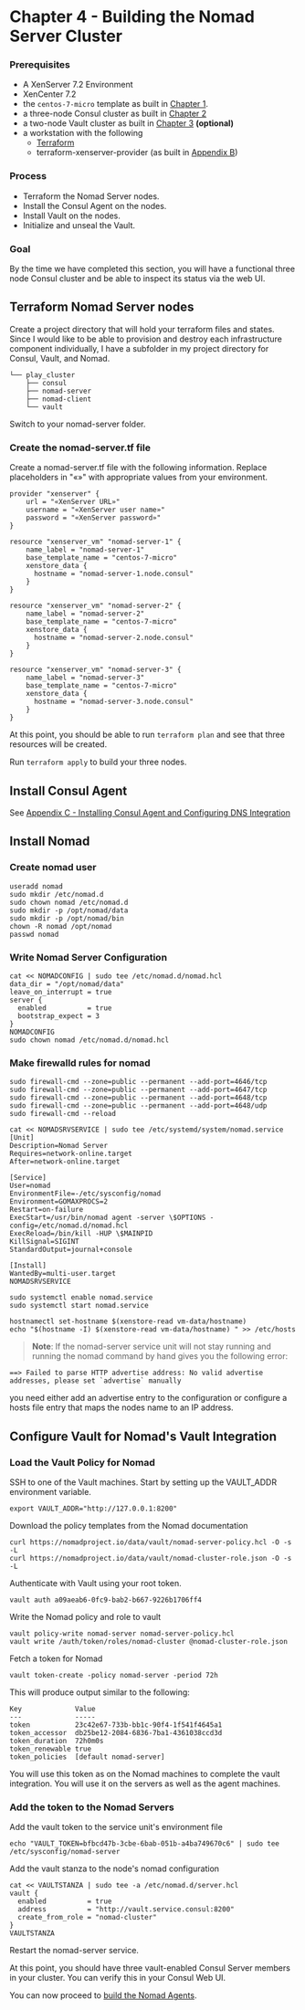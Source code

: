 # Chapter 4 - Building the Nomad Server Cluster

### Prerequisites

* A XenServer 7.2 Environment
* XenCenter 7.2
* the `centos-7-micro` template as built in [Chapter 1](2_The_Base_Box.md).
* a three-node Consul cluster as built in [Chapter 2](3_Building_the_Consul_Cluster.md)
* a two-node Vault cluster as built in [Chapter 3](4_Building_the_Vault_Cluster.md) **(optional)**
* a workstation with the following
	* [Terraform](https://www.terraform.io/downloads.html)
	* terraform-xenserver-provider (as built in [Appendix B](B_Building_terraform-xenserver-provider.md))

### Process

* Terraform the Nomad Server nodes.
* Install the Consul Agent on the nodes.
* Install Vault on the nodes.
* Initialize and unseal the Vault.

### Goal

By the time we have completed this section, you will have a functional three node Consul cluster and be able to inspect its status via the web UI.


## Terraform Nomad Server nodes

Create a project directory that will hold your terraform files and states.  Since I would like to be able to provision and destroy each infrastructure component individually, I have a subfolder in my project directory for Consul, Vault, and Nomad.

```
└── play_cluster
    ├── consul
    ├── nomad-server
    ├── nomad-client
    └── vault
```
   
Switch to your nomad-server folder.

### Create the nomad-server.tf file
Create a nomad-server.tf file with the following information.  Replace placeholders in "«»" with appropriate values from your environment.

```
provider "xenserver" {
    url = "«XenServer URL»"
    username = "«XenServer user name»"
    password = "«XenServer password»"
}

resource "xenserver_vm" "nomad-server-1" {
    name_label = "nomad-server-1"
    base_template_name = "centos-7-micro"
    xenstore_data {
      hostname = "nomad-server-1.node.consul"
    }
}

resource "xenserver_vm" "nomad-server-2" {
    name_label = "nomad-server-2"
    base_template_name = "centos-7-micro"
    xenstore_data {
      hostname = "nomad-server-2.node.consul"
    }
}

resource "xenserver_vm" "nomad-server-3" {
    name_label = "nomad-server-3"
    base_template_name = "centos-7-micro"
    xenstore_data {
      hostname = "nomad-server-3.node.consul"
    }
}
```

At this point, you should be able to run `terraform plan` and see that three resources will be created.

Run `terraform apply` to build your three nodes.

## Install Consul Agent

See [Appendix C - Installing Consul Agent and Configuring DNS Integration](C_Installing_Consul_Agent.md)

## Install Nomad 

### Create nomad user
```
useradd nomad
sudo mkdir /etc/nomad.d
sudo chown nomad /etc/nomad.d
sudo mkdir -p /opt/nomad/data
sudo mkdir -p /opt/nomad/bin
chown -R nomad /opt/nomad
passwd nomad
```

### Write Nomad Server Configuration
```
cat << NOMADCONFIG | sudo tee /etc/nomad.d/nomad.hcl
data_dir = "/opt/nomad/data"
leave_on_interrupt = true
server {
  enabled          = true
  bootstrap_expect = 3
}
NOMADCONFIG
sudo chown nomad /etc/nomad.d/nomad.hcl
```
### Make firewalld rules for nomad

```
sudo firewall-cmd --zone=public --permanent --add-port=4646/tcp
sudo firewall-cmd --zone=public --permanent --add-port=4647/tcp
sudo firewall-cmd --zone=public --permanent --add-port=4648/tcp
sudo firewall-cmd --zone=public --permanent --add-port=4648/udp
sudo firewall-cmd --reload
```

```
cat << NOMADSRVSERVICE | sudo tee /etc/systemd/system/nomad.service
[Unit]
Description=Nomad Server
Requires=network-online.target
After=network-online.target

[Service]
User=nomad
EnvironmentFile=-/etc/sysconfig/nomad
Environment=GOMAXPROCS=2
Restart=on-failure
ExecStart=/usr/bin/nomad agent -server \$OPTIONS -config=/etc/nomad.d/nomad.hcl
ExecReload=/bin/kill -HUP \$MAINPID
KillSignal=SIGINT
StandardOutput=journal+console

[Install]
WantedBy=multi-user.target
NOMADSRVSERVICE
```

```
sudo systemctl enable nomad.service
sudo systemctl start nomad.service
```

```
hostnamectl set-hostname $(xenstore-read vm-data/hostname)
echo "$(hostname -I) $(xenstore-read vm-data/hostname) " >> /etc/hosts
```
>**Note**: If the nomad-server service unit will not stay running and running the nomad command by hand gives you the following error:
```
==> Failed to parse HTTP advertise address: No valid advertise addresses, please set `advertise` manually
```
you need either add an advertise entry to the configuration or configure a hosts file entry that maps the nodes name to an IP address.
 
## Configure Vault for Nomad's Vault Integration

### Load the Vault Policy for Nomad

SSH to one of the Vault machines. Start by setting up the VAULT_ADDR environment variable.

```
export VAULT_ADDR="http://127.0.0.1:8200"
```

Download the policy templates from the Nomad documentation

```
curl https://nomadproject.io/data/vault/nomad-server-policy.hcl -O -s -L
curl https://nomadproject.io/data/vault/nomad-cluster-role.json -O -s -L
```

Authenticate with Vault using your root token.

```
vault auth a09aeab6-0fc9-bab2-b667-9226b1706ff4
```

Write the Nomad policy and role to vault

```
vault policy-write nomad-server nomad-server-policy.hcl
vault write /auth/token/roles/nomad-cluster @nomad-cluster-role.json
```

Fetch a token for Nomad

```
vault token-create -policy nomad-server -period 72h
```

This will produce output similar to the following:

```
Key            	Value
---            	-----
token          	23c42e67-733b-bb1c-90f4-1f541f4645a1
token_accessor 	db25be12-2084-6836-7ba1-4361038ccd3d
token_duration 	72h0m0s
token_renewable	true
token_policies 	[default nomad-server]
```

You will use this token as on the Nomad machines to complete the vault integration.  You will use it on the servers as well as the agent machines.

### Add the token to the Nomad Servers

Add the vault token to the service unit's environment file

```
echo "VAULT_TOKEN=bfbcd47b-3cbe-6bab-051b-a4ba749670c6" | sudo tee /etc/sysconfig/nomad-server
```

Add the vault stanza to the node's nomad configuration

```
cat << VAULTSTANZA | sudo tee -a /etc/nomad.d/server.hcl
vault {
  enabled          = true
  address          = "http://vault.service.consul:8200"
  create_from_role = "nomad-cluster"
}
VAULTSTANZA
```

Restart the nomad-server service.


At this point, you should have three vault-enabled Consul Server members in your cluster.  You can verify this in your Consul Web UI.

You can now proceed to [build the Nomad Agents](6_Building_the_Nomad_Agent_Cluster.md).
